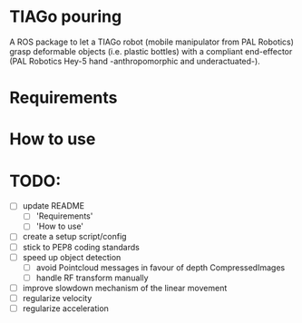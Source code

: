 # TIAGo pouring

A ROS package to let a TIAGo robot (mobile manipulator from PAL Robotics) grasp deformable objects (i.e. plastic bottles) with a compliant end-effector (PAL Robotics Hey-5 hand -anthropomorphic and underactuated-).

# Requirements

# How to use

# TODO:
- [ ] update README
	- [ ] 'Requirements'
	- [ ] 'How to use'
- [ ] create a setup script/config
- [ ] stick to PEP8 coding standards
- [ ] speed up object detection
	- [ ] avoid Pointcloud messages in favour of depth CompressedImages
	- [ ] handle RF transform manually
- [ ] improve slowdown mechanism of the linear movement
 - [ ] regularize velocity
 - [ ] regularize acceleration 